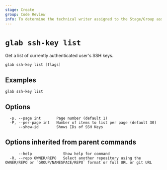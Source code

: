 ```yaml
---
stage: Create
group: Code Review
info: To determine the technical writer assigned to the Stage/Group associated with this page, see https://about.gitlab.com/handbook/product/ux/technical-writing/#assignments
---
```


<!--
This documentation is auto generated by a script.
Please do not edit this file directly. Run `make gen-docs` instead.
-->

# `glab ssh-key list`

Get a list of currently authenticated user's SSH keys.

```plaintext
glab ssh-key list [flags]
```

## Examples

```plaintext
glab ssh-key list

```

## Options

```plaintext
  -p, --page int       Page number (default 1)
  -P, --per-page int   Number of items to list per page (default 30)
      --show-id        Shows IDs of SSH Keys
```

## Options inherited from parent commands

```plaintext
      --help              Show help for command
  -R, --repo OWNER/REPO   Select another repository using the OWNER/REPO or `GROUP/NAMESPACE/REPO` format or full URL or git URL
```
